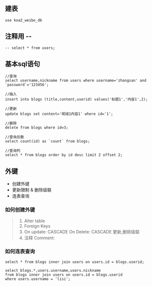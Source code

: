 ## 建表

```
use koa2_weibo_db
```
## 注释用 --
```
-- select * from users;
```
## 基本sql语句
```
//查询
select username,nickname from users where username='zhangsan' and `password`='123456';

//插入
insert into blogs (title,content,userid) values('标题1','内容1',2);

//更新
update blogs set content='呢绒1内容1' where id='1';

//删除
delete from blogs where id=3;

//查询总数
select count(id) as `count` from blogs;

//查询列
select * from blogs order by id desc limit 2 offset 2;
```

## 外键
* 创建外键
* 更新限制 & 删除级联
* 连表查询
### 如何创建外键
> 1. Alter table
> 2. Foreign Keys
> 3. On update: CASCADE  On Delete: CASCADE 更新,删除级联
> 4. 注释 Comment:
### 如何连表查询
```
select * from blogs inner join users on users.id = blogs.userid;

select blogs.*,users.username,users.nickname 
from blogs inner join users on users.id = blogs.userid
where users.username = 'lisi';
```

